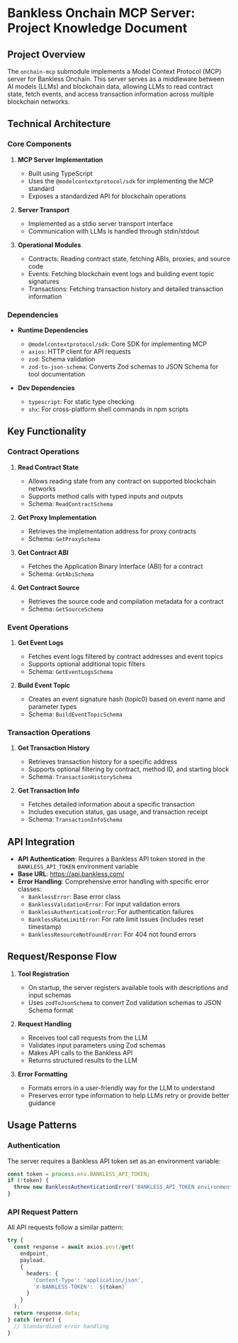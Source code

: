 # Bankless Onchain MCP Server: Project Knowledge Document

## Project Overview

The `onchain-mcp` submodule implements a Model Context Protocol (MCP) server for Bankless Onchain. This server serves as a middleware between AI models (LLMs) and blockchain data, allowing LLMs to read contract state, fetch events, and access transaction information across multiple blockchain networks.

## Technical Architecture

### Core Components

1. **MCP Server Implementation**
    - Built using TypeScript
    - Uses the `@modelcontextprotocol/sdk` for implementing the MCP standard
    - Exposes a standardized API for blockchain operations

2. **Server Transport**
    - Implemented as a stdio server transport interface
    - Communication with LLMs is handled through stdin/stdout

3. **Operational Modules**
    - Contracts: Reading contract state, fetching ABIs, proxies, and source code
    - Events: Fetching blockchain event logs and building event topic signatures
    - Transactions: Fetching transaction history and detailed transaction information

### Dependencies

- **Runtime Dependencies**
    - `@modelcontextprotocol/sdk`: Core SDK for implementing MCP
    - `axios`: HTTP client for API requests
    - `zod`: Schema validation
    - `zod-to-json-schema`: Converts Zod schemas to JSON Schema for tool documentation

- **Dev Dependencies**
    - `typescript`: For static type checking
    - `shx`: For cross-platform shell commands in npm scripts

## Key Functionality

### Contract Operations

1. **Read Contract State**
    - Allows reading state from any contract on supported blockchain networks
    - Supports method calls with typed inputs and outputs
    - Schema: `ReadContractSchema`

2. **Get Proxy Implementation**
    - Retrieves the implementation address for proxy contracts
    - Schema: `GetProxySchema`

3. **Get Contract ABI**
    - Fetches the Application Binary Interface (ABI) for a contract
    - Schema: `GetAbiSchema`

4. **Get Contract Source**
    - Retrieves the source code and compilation metadata for a contract
    - Schema: `GetSourceSchema`

### Event Operations

1. **Get Event Logs**
    - Fetches event logs filtered by contract addresses and event topics
    - Supports optional additional topic filters
    - Schema: `GetEventLogsSchema`

2. **Build Event Topic**
    - Creates an event signature hash (topic0) based on event name and parameter types
    - Schema: `BuildEventTopicSchema`

### Transaction Operations

1. **Get Transaction History**
    - Retrieves transaction history for a specific address
    - Supports optional filtering by contract, method ID, and starting block
    - Schema: `TransactionHistorySchema`

2. **Get Transaction Info**
    - Fetches detailed information about a specific transaction
    - Includes execution status, gas usage, and transaction receipt
    - Schema: `TransactionInfoSchema`

## API Integration

- **API Authentication**: Requires a Bankless API token stored in the `BANKLESS_API_TOKEN` environment variable
- **Base URL**: https://api.bankless.com/
- **Error Handling**: Comprehensive error handling with specific error classes:
    - `BanklessError`: Base error class
    - `BanklessValidationError`: For input validation errors
    - `BanklessAuthenticationError`: For authentication failures
    - `BanklessRateLimitError`: For rate limit issues (includes reset timestamp)
    - `BanklessResourceNotFoundError`: For 404 not found errors

## Request/Response Flow

1. **Tool Registration**
    - On startup, the server registers available tools with descriptions and input schemas
    - Uses `zodToJsonSchema` to convert Zod validation schemas to JSON Schema format

2. **Request Handling**
    - Receives tool call requests from the LLM
    - Validates input parameters using Zod schemas
    - Makes API calls to the Bankless API
    - Returns structured results to the LLM

3. **Error Formatting**
    - Formats errors in a user-friendly way for the LLM to understand
    - Preserves error type information to help LLMs retry or provide better guidance

## Usage Patterns

### Authentication

The server requires a Bankless API token set as an environment variable:

```typescript
const token = process.env.BANKLESS_API_TOKEN;
if (!token) {
  throw new BanklessAuthenticationError('BANKLESS_API_TOKEN environment variable is not set');
}
```

### API Request Pattern

All API requests follow a similar pattern:

```typescript
try {
  const response = await axios.post/get(
    endpoint,
    payload,
    {
      headers: {
        'Content-Type': 'application/json',
        'X-BANKLESS-TOKEN': `${token}`
      }
    }
  );
  return response.data;
} catch (error) {
  // Standardized error handling
}
```